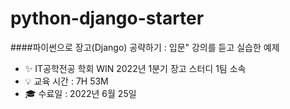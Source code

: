 # python-django-starter

####파이썬으로 장고(Django) 공략하기 : 입문" 강의를 듣고 실습한 예제

- ✨ IT공학전공 학회 WIN 2022년 1분기 장고 스터디 1팀 소속
- 💡 교육 시간 : 7H 53M
- 🎓 수료일 : 2022년 6월 25일
